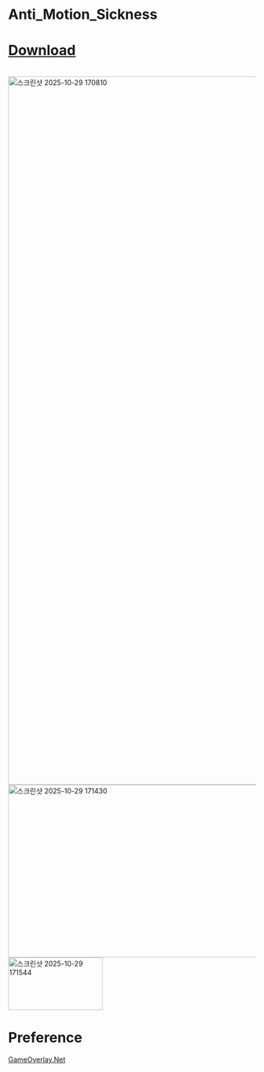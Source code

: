 # Anti_Motion_Sickness
# <a href="https://github.com/Leldorf/Anti_Motion_Sickness/releases/download/v1.0.0/AntiMotionSickness.zip">Download</a>
<br>
<img width="2560" height="1440" alt="스크린샷 2025-10-29 170810" src="https://github.com/user-attachments/assets/3ef97dba-20c1-420d-abfc-eeb89f11ab6b" />
<br>
<img width="703" height="351" alt="스크린샷 2025-10-29 171430" src="https://github.com/user-attachments/assets/1db46149-4f67-443d-9164-6f0989b5b771" />
<br>
<img width="192" height="107" alt="스크린샷 2025-10-29 171544" src="https://github.com/user-attachments/assets/6ab031e2-f36d-4330-bf5c-1e9171fb353e" />
<br>




# Preference
<a href="https://github.com/michel-pi/GameOverlay.Net?tab=readme-ov-file">GameOverlay.Net</a>
